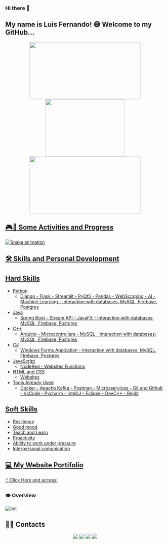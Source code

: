 ### Hi there 👋

## My name is Luis Fernando! 😅 Welcome to my GitHub...

<div  align="center">
  <a href="https://github.com/LFernandoMB">
  <img height="180em" width="350" align="center" src="https://github-readme-stats.vercel.app/api?username=LFernandoMB&show_icons=true&theme=react&include_all_commits=true&count_private=true"/>
  <img height="180em" width="250" align="center" src="https://github-readme-stats.vercel.app/api/top-langs/?username=LFernandoMB&theme=react" />
  <img height="180em" width="350" align="center" src="https://github-readme-streak-stats.herokuapp.com/?user=LFernandoMB&theme=react" />
</div>
  
## 🎮🐍 Some Activities and Progress
![Snake animation](https://github.com/LFernandoMB/LFernandoMB/blob/output/github-contribution-grid-snake.svg)

## 🛠️ Skills and Personal Development
## Hard Skills
  - Python
    - Django - Flask - Streamlit - PyQt5 - Pandas - WebScraping - AI - Machine Learning - Interaction with databases: MySQL, Firebase, Postgres
  - Java
    - Spring Boot - Stream API - JavaFX - Interaction with databases: MySQL, Firebase, Postgres
  - C++
    - Arduino - Microcontrollers - MySQL - Interaction with databases: MySQL, Firebase, Postgres
  - C#
    - Windows Forms Appication - Interaction with databases: MySQL, Firebase, Postgres
  - JavaScript
    - NodeRed - Websites Functions
  - HTML and CSS
    - Websites
  - Tools Already Used
    - Docker - Apache Kafka - Postman - Microsservices - Git and Github - VsCode - Pycharm - IntelliJ - Eclipse - DevC++ - Replit

## Soft Skills
- Resilience
- Good mood
- Teach and Learn
- Proactivity
- Ability to work under pressure
- Interpersonal comunication
   
 ## 💻 My Website Portifolio
  
 <a href="https://lfernandomb.github.io/Portifolio/">🖱️ Click Here and access!</a>
  ### 👁️ Overview
  ![Init](https://user-images.githubusercontent.com/91624923/210295144-4bc824ec-014f-487d-a57f-8d54f1d269f6.gif)
  
  ## 📧📱 Contacts 
  
<div  align="center"> 
    <a href="https://www.instagram.com/l.fernandoof/" target="_blank"><img src="https://img.shields.io/badge/-Instagram-%23E4405F?style=for-the-badge&logo=instagram&logoColor=black" target="_blank"></a>
    <a href="https://www.linkedin.com/in/luis-fernando-m-bezerra-37b175b0/" target="_blank"><img src="https://img.shields.io/badge/LinkedIn-0077B5?style=for-the-badge&logo=linkedin&logoColor=white" target="_blank"></a> 
    <a href="https://lfernandomb.github.io/Portifolio/" target="_blank"><img src="https://img.shields.io/badge/website-000000?style=for-the-badge&logo=About.me&logoColor=whitee" target="_blank"></a>
    <a href="mailto:l.fernandomb7@gmail.com"><img src="https://img.shields.io/badge/Gmail-D14836?style=for-the-badge&logo=gmail&logoColor=white" ></a>
</div>

  
